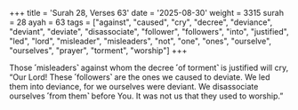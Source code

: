 +++
title = 'Surah 28, Verses 63'
date = '2025-08-30'
weight = 3315
surah = 28
ayah = 63
tags = ["against", "caused", "cry", "decree", "deviance", "deviant", "deviate", "disassociate", "follower", "followers", "into", "justified", "led", "lord", "misleader", "misleaders", "not", "one", "ones", "ourselve", "ourselves", "prayer", "torment", "worship"]
+++

Those ˹misleaders˺ against whom the decree ˹of torment˺ is justified will cry, “Our Lord! These ˹followers˺ are the ones we caused to deviate. We led them into deviance, for we ourselves were deviant. We disassociate ourselves ˹from them˺ before You. It was not us that they used to worship.”